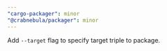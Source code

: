 ```yaml
---
"cargo-packager": minor
"@crabnebula/packager": minor
---
```


Add `--target` flag to specify target triple to package.